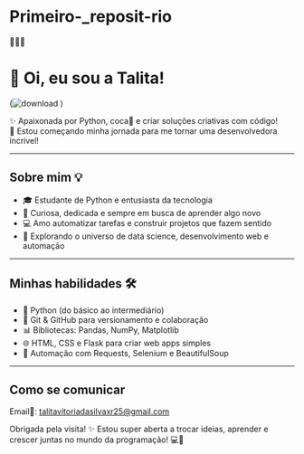 # Primeiro-_reposit-rio
🤙😀🙏





# 💖 Oi, eu sou a Talita!





(![download](https://github.com/user-attachments/assets/db045c34-632f-4983-aac7-f1674a11c5dc)
)









✨ Apaixonada por Python, coca🥤 e criar soluções criativas com código!  
🚀 Estou começando minha jornada para me tornar uma desenvolvedora incrível!

---

## Sobre mim 💡

- 🎓 Estudante de Python e entusiasta da tecnologia  
- 🌸 Curiosa, dedicada e sempre em busca de aprender algo novo  
- 💻 Amo automatizar tarefas e construir projetos que fazem sentido  
- 🌱 Explorando o universo de data science, desenvolvimento web e automação  

---

## Minhas habilidades 🛠️

- 🐍 Python (do básico ao intermediário)  
- 🌿 Git & GitHub para versionamento e colaboração  
- 📊 Bibliotecas: Pandas, NumPy, Matplotlib  
- 🌐 HTML, CSS e Flask para criar web apps simples  
- 🤖 Automação com Requests, Selenium e BeautifulSoup  

---

## Como se comunicar

Email🦋: talitavitoriadasilvaxr25@gmail.com

Obrigada pela visita! ✨ Estou super aberta a trocar ideias, aprender e crescer juntas no mundo da programação! 💻🤟


